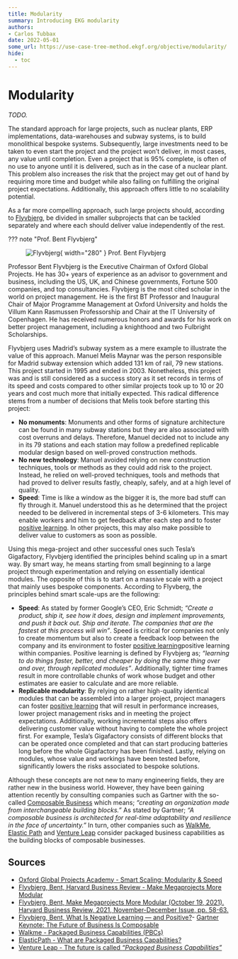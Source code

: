 ```yaml
---
title: Modularity
summary: Introducing EKG modularity
authors:
- Carlos Tubbax
date: 2022-05-01
some_url: https://use-case-tree-method.ekgf.org/objective/modularity/
hide:
  - toc
---
```


# Modularity

<!--summary-start-->
_TODO._
<!--summary-end-->

The standard approach for large projects, such as nuclear 
plants, ERP implementations, data-warehouses and subway systems, 
is to build monolithical bespoke systems. 
Subsequently, large investments need to be taken to even 
start the project and the project won’t deliver, in most cases, 
any value until completion. 
Even a project that is 95% complete, is often of no use to 
anyone until it is delivered, such as in the case of a 
nuclear plant. 
This problem also increases the risk that the project may get out 
of hand by requiring more time and budget while also failing 
on fulfilling the original project expectations.
Additionally, this approach offers little to no scalability
potential.

As a far more compelling approach, such large projects should,
according to
[Flyvbjerg](https://hbr.org/2021/11/make-megaprojects-more-modular),
be divided in smaller subprojects that can be tackled separately
and where each should deliver value independently of the rest.

??? note "Prof. Bent Flyvbjerg"
    <div class="grid" markdown>
    <figure markdown>
      ![Flyvbjerg](https://import.cdn.thinkific.com/404006/Dmb5k6KSpSaiPFXWwe0w_9E5A6165-027A-4B0D-A42B-FA265097E3F6%20-%20bent.jpg){ width="280" }
      <caption>Prof. Bent Flyvbjerg</caption>
    </figure>
    <div markdown>
    Professor Bent Flyvbjerg is the Executive Chairman of 
    Oxford Global Projects.
    He has 30+ years of experience as an advisor to government and business,
    including the US, UK, and Chinese governments, Fortune 500 companies, 
    and top consultancies.
    Flyvbjerg is the most cited scholar in the world on project management. 
    He is the first BT Professor and Inaugural Chair of 
    Major Programme Management at Oxford University and holds the 
    Villum Kann Rasmussen Professorship and Chair at the 
    IT University of Copenhagen. 
    He has received numerous honors and awards for his work on 
    better project management, including a knighthood and two 
    Fulbright Scholarships.
    </div>
    </div>

Flyvbjerg uses Madrid’s subway system as a mere example to illustrate 
the value of this approach. 
Manuel Melis Maynar was the person responsible for Madrid 
subway extension which added 131 km of rail, 79 new stations. 
This project started in 1995 and ended in 2003. 
Nonetheless, this project was and is still considered as a 
success story as it set records in terms of its speed and 
costs compared to other similar projects took up to 10 or 20 
years and cost much more that initially expected. 
This radical difference stems from a number of decisions 
that Melis took before starting this project:

- **No monuments**: Monuments and other forms of signature 
  architecture can be found in many subway stations but they are 
  also associated with cost overruns and delays. 
  Therefore, Manuel decided not to include any in its 79 
  stations and each station may follow a predefined replicable
  modular design based on well-proved construction methods.
- **No new technology**: Manuel avoided relying on new 
  construction techniques, tools or methods as they could add 
  risk to the project. 
  Instead, he relied on well-proved techniques, tools and 
  methods that had proved to deliver results fastly, cheaply, 
  safely, and at a high level of quality.
- **Speed**: Time is like a window as the bigger it is, 
  the more bad stuff can fly through it. 
  Manuel understood this as he determined that the project 
  needed to be delivered in incremental steps of 3-6 kilometers.
  This may enable workers and him to get feedback after each 
  step and to foster [positive learning](../vocab/positive-learning.md). 
  In other projects, this may also make possible to deliver 
  value to customers as soon as possible. 

Using this mega-project and other successful ones such 
Tesla’s Gigafactory, Flyvbjerg identified the principles 
behind scaling up in a smart way. 
By smart way, he means starting from small beginning to a 
large project through experimentation and relying on 
essentially identical modules. 
The opposite of this is to start on a massive scale with 
a project that mainly uses bespoke components. 
According to Flyvberg, the principles behind smart scale-ups 
are the following:

- **Speed**: As stated by former Google’s CEO, Eric Schmidt;
  _“Create a product, ship it, see how it does, design and 
  implement improvements, and push it back out. 
  Ship and iterate.
  The companies that are the fastest at this process will win”_. 
  Speed is critical for companies not only to create momentum 
  but also to create a feedback loop between the company and 
  its environment to foster [positive learning](../vocab/positive-learning.md)positive learning within companies. 
  Positive learning is defined by Flyvbjerg as; _“learning to 
  do things faster, better, and cheaper by doing the same 
  thing over and over, through replicated modules”_. 
  Additionally, tighter time frames result in more controllable
  chunks of work whose budget and other estimates are easier
  to calculate and are more reliable.
- **Replicable modularity**: By relying on rather high-quality
  identical modules that can be assembled into a larger project, 
  project managers can foster [positive learning](../vocab/positive-learning.md) that will result
  in performance increases, lower project management risks and 
  in meeting the project expectations. 
  Additionally, working incremental steps also offers delivering
  customer value without having to complete the whole project
  first.
  For example, Tesla’s Gigafactory consists of different blocks
  that can be operated once completed and that can start
  producing batteries long before the whole Gigafactory has
  been finished.
  Lastly, relying on modules, whose value and workings have been
  tested before, significantly lowers the risks associated to
  bespoke solutions.

Although these concepts are not new to many engineering fields, 
they are rather new in the business world. 
However, they have been gaining attention recently by consulting 
companies such as Gartner with the so-called 
[Composable Business](https://www.gartner.com/smarterwithgartner/gartner-keynote-the-future-of-business-is-composable)
which means; 
_“creating an organization made from interchangeable 
building blocks.”_ 
As stated by Gartner; 
_“A composable business is architected for real-time 
adaptability and resilience in the face of uncertainty.”_ 
In turn, other companies such as 
[WalkMe](https://www.walkme.com/glossary/packaged-business-capabilities/), 
[Elastic Path](https://www.elasticpath.com/blog/what-are-packaged-business-capablities)
and
[Venture Leap](https://venture-leap.com/en/the-leap/the-future-is-called-packaged-business-capabilities-2/)
consider packaged business capabilities as the 
building blocks of composable businesses.


## Sources

- [Oxford Global Projects Academy - Smart Scaling: Modularity & Speed](https://academy.oxfordglobalprojects.com/pages/smart-scaling)
- [Flyvbjerg, Bent, Harvard Business Review - Make Megaprojects More Modular](https://hbr.org/2021/11/make-megaprojects-more-modular)
- [Flyvbjerg, Bent, Make Megaprojects More Modular (October 19, 2021). Harvard Business Review, 2021, November-December Issue, pp. 58-63.](https://papers.ssrn.com/sol3/papers.cfm?abstract_id=3937465)
- [Flyvbjerg, Bent, What Is Negative Learning — and Positive?](https://medium.com/geekculture/what-is-negative-learning-and-how-to-avoid-it-452d9e4c8263)- [Gartner Keynote: The Future of Business Is Composable](https://www.gartner.com/smarterwithgartner/gartner-keynote-the-future-of-business-is-composable)
- [Walkme - Packaged Business Capabilities (PBCs)](https://www.walkme.com/glossary/packaged-business-capabilities/)
- [ElasticPath - What are Packaged Business Capabilities?](https://www.elasticpath.com/blog/what-are-packaged-business-capablities)
- [Venture Leap - The future is called _“Packaged Business Capabilities”_](https://venture-leap.com/en/the-leap/the-future-is-called-packaged-business-capabilities-2/)





